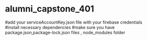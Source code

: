# alumni_capstone_401
#add your serviceAccountKey.json file with your firebase credentials
#install necessary dependencies
#make sure you have package.json,package-lock.json files , node_modules folder
